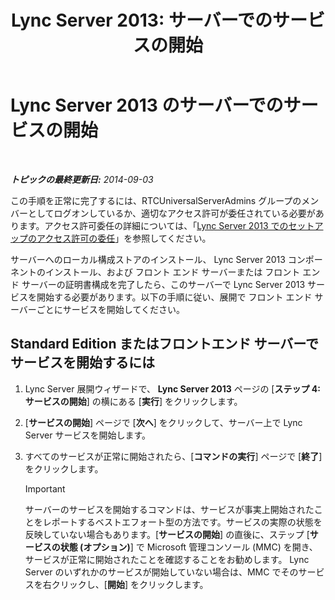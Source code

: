 ﻿---
title: 'Lync Server 2013: サーバーでのサービスの開始'
TOCTitle: サーバーでのサービスの開始
ms:assetid: fa26eaed-0529-4f32-9f3f-f32c4bd4b1c8
ms:mtpsurl: https://technet.microsoft.com/ja-jp/library/Gg413059(v=OCS.15)
ms:contentKeyID: 48274115
ms.date: 05/19/2016
mtps_version: v=OCS.15
ms.translationtype: HT
---

# Lync Server 2013 のサーバーでのサービスの開始

 

_**トピックの最終更新日:** 2014-09-03_

この手順を正常に完了するには、RTCUniversalServerAdmins グループのメンバーとしてログオンしているか、適切なアクセス許可が委任されている必要があります。アクセス許可委任の詳細については、「[Lync Server 2013 でのセットアップのアクセス許可の委任](lync-server-2013-delegate-setup-permissions.md)」を参照してください。

サーバーへのローカル構成ストアのインストール、 Lync Server 2013 コンポーネントのインストール、および フロント エンド サーバーまたは フロント エンド サーバーの証明書構成を完了したら、このサーバーで Lync Server 2013 サービスを開始する必要があります。以下の手順に従い、展開で フロント エンド サーバーごとにサービスを開始してください。

## Standard Edition またはフロントエンド サーバーでサービスを開始するには

1.  Lync Server 展開ウィザードで、 **Lync Server 2013** ページの \[**ステップ 4: サービスの開始**\] の横にある \[**実行**\] をクリックします。

2.  \[**サービスの開始**\] ページで \[**次へ**\] をクリックして、サーバー上で Lync Server サービスを開始します。

3.  すべてのサービスが正常に開始されたら、\[**コマンドの実行**\] ページで \[**終了**\] をクリックします。
    

    > [!IMPORTANT]
    > サーバーのサービスを開始するコマンドは、サービスが事実上開始されたことをレポートするベストエフォート型の方法です。サービスの実際の状態を反映していない場合もあります。[<STRONG>サービスの開始</STRONG>] の直後に、ステップ [<STRONG>サービスの状態 (オプション)</STRONG>] で Microsoft 管理コンソール (MMC) を開き、サービスが正常に開始されたことを確認することをお勧めします。 Lync Server のいずれかのサービスが開始していない場合は、MMC でそのサービスを右クリックし、[<STRONG>開始</STRONG>] をクリックします。


